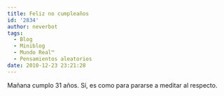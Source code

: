 ```yaml
---
title: Feliz no cumpleaños
id: '2834'
author: neverbot
tags:
  - Blog
  - Miniblog
  - Mundo Real™
  - Pensamientos aleatorios
date: 2010-12-23 23:21:28
---
```


Mañana cumplo 31 años. Sí, es como para pararse a meditar al respecto.